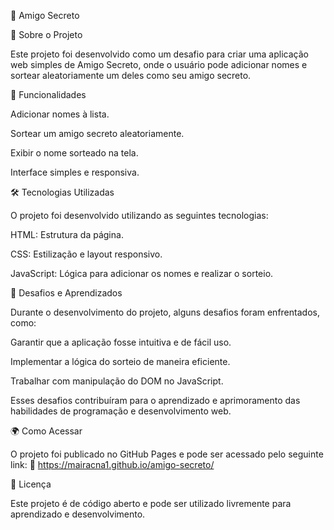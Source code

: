 🎉 Amigo Secreto

📌 Sobre o Projeto

Este projeto foi desenvolvido como um desafio para criar uma aplicação web simples de Amigo Secreto, onde o usuário pode adicionar nomes e sortear aleatoriamente um deles como seu amigo secreto.

🚀 Funcionalidades

Adicionar nomes à lista.

Sortear um amigo secreto aleatoriamente.

Exibir o nome sorteado na tela.

Interface simples e responsiva.

🛠️ Tecnologias Utilizadas

O projeto foi desenvolvido utilizando as seguintes tecnologias:

HTML: Estrutura da página.

CSS: Estilização e layout responsivo.

JavaScript: Lógica para adicionar os nomes e realizar o sorteio.

🎯 Desafios e Aprendizados

Durante o desenvolvimento do projeto, alguns desafios foram enfrentados, como:

Garantir que a aplicação fosse intuitiva e de fácil uso.

Implementar a lógica do sorteio de maneira eficiente.

Trabalhar com manipulação do DOM no JavaScript.

Esses desafios contribuíram para o aprendizado e aprimoramento das habilidades de programação e desenvolvimento web.

🌍 Como Acessar

O projeto foi publicado no GitHub Pages e pode ser acessado pelo seguinte link:
🔗 https://mairacna1.github.io/amigo-secreto/



📜 Licença

Este projeto é de código aberto e pode ser utilizado livremente para aprendizado e desenvolvimento.

